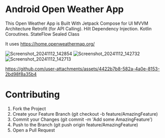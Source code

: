 # Android Open Weather App
This Open Weather App is  Built With
Jetpack Compose for UI
MVVM Architecture
Retrofit (for API Calling).
Hilt Dependency Injection.
Kotlin Coroutines.
StateFlow
Sealed Class


It uses https://home.openweathermap.org/

![Screenshot_20241112_142854](https://github.com/user-attachments/assets/c7781aea-46b1-4b51-979b-142ed259f824)
![Screenshot_20241112_142732](https://github.com/user-attachments/assets/b8a2a280-232c-4e60-8523-b5d025c4b8f6)
![Screenshot_20241112_142713](https://github.com/user-attachments/assets/92bc7768-f7e1-4b22-86ac-60dd7b85c39d)




https://github.com/user-attachments/assets/4422b7b8-582a-4a0e-8153-2bd98f8a35b4

# Contributing
1. Fork the Project
2. Create your Feature Branch (git checkout -b feature/AmazingFeature)
3. Commit your Changes (git commit -m 'Add some AmazingFeature')
4. Push to the Branch (git push origin feature/AmazingFeature)
5. Open a Pull Request

